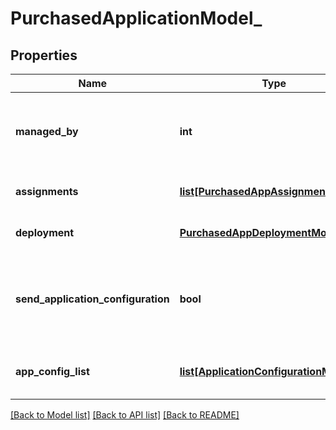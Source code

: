 # PurchasedApplicationModel_

## Properties
Name | Type | Description | Notes
------------ | ------------- | ------------- | -------------
**managed_by** | **int** | Gets or sets id of the organization group manages the app. | [optional] 
**assignments** | [**list[PurchasedAppAssignmentModel_]**](PurchasedAppAssignmentModel_.md) | Gets or sets assignment Details. | [optional] 
**deployment** | [**PurchasedAppDeploymentModel_**](PurchasedAppDeploymentModel_.md) | Gets or sets deployment Details. | [optional] 
**send_application_configuration** | **bool** | Gets or sets a value indicating whether whether send application configuration. | [optional] 
**app_config_list** | [**list[ApplicationConfigurationModel_]**](ApplicationConfigurationModel_.md) | Gets or sets app configuration details. | [optional] 

[[Back to Model list]](../README.md#documentation-for-models) [[Back to API list]](../README.md#documentation-for-api-endpoints) [[Back to README]](../README.md)


